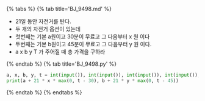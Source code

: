 {% tabs %}
{% tab title='BJ_9498.md' %}

* 21일 동안 자전거를 탄다.
* 두 개의 자전거 옵션이 있는데
* 첫번째는 기본 a원이고 30분이 무료고 그 다음부터 x 원 이다
* 두번째는 기본 b원이고 45분이 무료고 그 다음부터 y 원 이다.
* a x b y T 가 주어질 때 총 가격을 구하라

{% endtab %}
{% tab title='BJ_9498.py' %}

```py
a, x, b, y, t = int(input()), int(input()), int(input()), int(input()), int(input())
print(a + 21 * x * max(0, t - 30), b + 21 * y * max(0, t - 45))
```

{% endtab %}
{% endtabs %}
